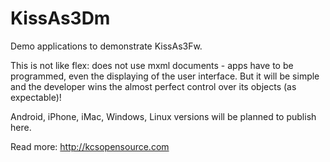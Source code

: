 # KissAs3Dm
Demo applications to demonstrate KissAs3Fw.

This is not like flex: does not use mxml documents - apps have to be programmed, even the displaying of the user interface.
But it will be simple and the developer wins the almost perfect control over its objects (as expectable)!

Android, iPhone, iMac, Windows, Linux versions will be planned to publish here.

Read more: http://kcsopensource.com
